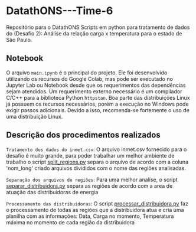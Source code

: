 # DatathONS---Time-6

Repositório para o DatathONS
Scripts em python para tratamento de dados do (Desafio 2): Análise da relação carga x temperatura para o estado de São Paulo.

## Notebook

O arquivo `main.ipynb` é o principal do projeto. Ele foi desenvolvido utilizando os recursos do Google Colab, mas pode ser executado no Jupyter Lab ou Notebook desde que os requerimentos das dependências sejam atendidos. Um requerimento externo necessário é um compilador C/C++ para a biblioteca Python `httpstan`. Boa parte das distribuições Linux já possuem os recursos necessários, porém a execução no Windows pode exigir passos adicionais. Devido a isso, recomenda-se fortemente o uso de uma distribuição Linux.

## Descrição dos procedimentos realizados

`Tratamento dos dados do inmet.csv`: O arquivo inmet.csv fornecido para o desafio é muito grande, para poder trabalhar um melhor ambiente de trabalho o script [split_regions.py](utils/split_regions.py) separa o arquivo de acordo com a coluna 'nom_long' criado arquivos divididos com o nome das regiões analisadas.

`Separação dos arquivos de regiões`: Para uma melhor analíse, o script [separar_distribuidora.py](utils/separar_distribuidora.py) separa as regiões de acordo com a area de atuação das distribuidoras de energia

`Processamento das distribuidoras`: O script [processar_distribuidora.py](utils/processar_distribuidora.py) faz o processamento de todas as regiões que a distribuidora atua e cria uma planilha com as informações: Data, Carga no momento, Temperatura máxima no momento de cada região da distribuidora 
